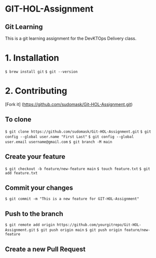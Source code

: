 # GIT-HOL-Assignment
## Git Learning

This is a git learning assignment for the DevKTOps Delivery class.

# 1. Installation
`$ brew install git`
`$ git --version`

# 2. Contributing 
[Fork it] (https://github.com/sudomask/Git-HOL-Assignment.git)

## To clone
`$ git clone https://github.com/sudomask/Git-HOL-Assignment.git`
`$ git config --global user.name "First Last"`
`$ git config --global user.email username@gmail.com`
`$ git branch -M main`

## Create your feature 
`$ git checkout -b feature/new-feature main`
`$ touch feature.txt`
`$ git add feature.txt`
 
## Commit your changes
`$ git commit -m "This is a new feature for GIT-HOL-Assignment"`
 
## Push to the branch 
`$ git remote add origin https://github.com/yourgitrepo/Git-HOL-Assignment.git`
`$ git push origin main`
`$ git push origin feature/new-feature`

## Create a new Pull Request


 



